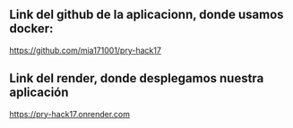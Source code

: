 

## Link del github de la aplicacionn, donde usamos docker:
https://github.com/mia171001/pry-hack17


## Link del render, donde desplegamos nuestra aplicación
https://pry-hack17.onrender.com

